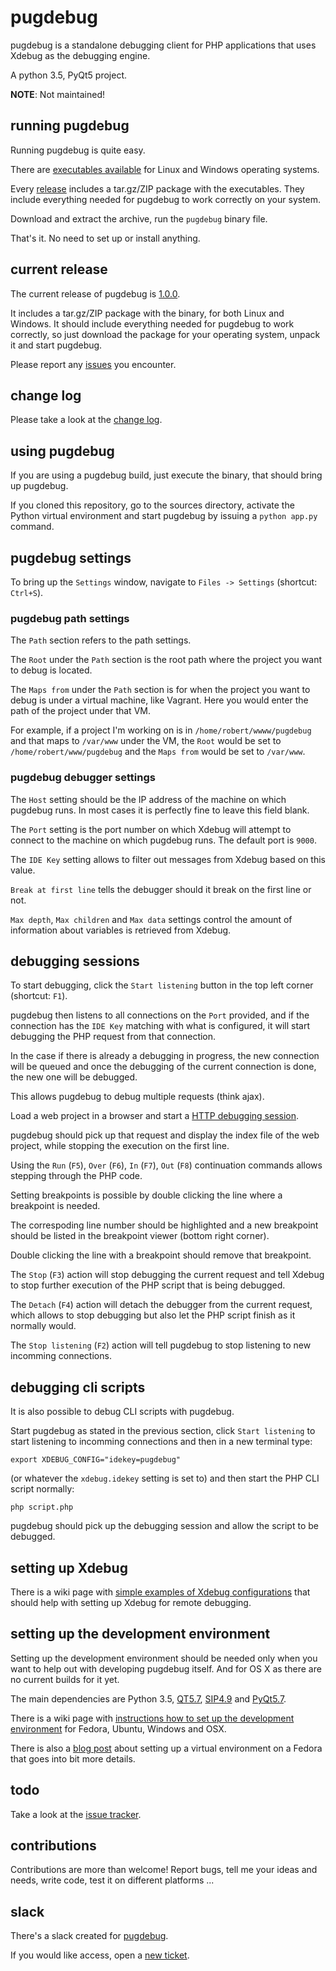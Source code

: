 # pugdebug

pugdebug is a standalone debugging client for PHP applications that uses Xdebug as the debugging engine.

A python 3.5, PyQt5 project.

**NOTE**: Not maintained!

## running pugdebug

Running pugdebug is quite easy.

There are [executables available](https://github.com/robertbasic/pugdebug/releases/tag/v1.0.0) for Linux and Windows
operating systems.

Every [release](https://github.com/robertbasic/pugdebug/releases) includes a tar.gz/ZIP package with the
executables. They include everything needed for pugdebug to work correctly on your system.

Download and extract the archive, run the `pugdebug` binary file.

That's it. No need to set up or install anything.

## current release

The current release of pugdebug is [1.0.0](https://github.com/robertbasic/pugdebug/releases/tag/v1.0.0).

It includes a tar.gz/ZIP package with the binary, for both Linux and Windows. It should include everything
needed for pugdebug to work correctly, so just download the package for your operating system,
unpack it and start pugdebug.

Please report any [issues](https://github.com/robertbasic/pugdebug/issues) you encounter.

## change log

Please take a look at the [change log](./CHANGELOG.md).

## using pugdebug

If you are using a pugdebug build, just execute the binary, that should bring up
pugdebug.

If you cloned this repository, go to the sources directory, activate the Python
virtual environment and start pugdebug by issuing a `python app.py` command.

## pugdebug settings

To bring up the `Settings` window, navigate to `Files -> Settings` (shortcut: `Ctrl+S`).

### pugdebug path settings

The `Path` section refers to the path settings.

The `Root` under the `Path` section is the root path where the project you want to debug is
located.

The `Maps from` under the `Path` section is for when the project you want to debug is under
a virtual machine, like Vagrant. Here you would enter the path of the project under that VM.

For example, if a project I'm working on is in `/home/robert/wwww/pugdebug` and that maps to
`/var/www` under the VM, the `Root` would be set to `/home/robert/www/pugdebug` and the
`Maps from` would be set to `/var/www`.

### pugdebug debugger settings

The `Host` setting should be the IP address of the machine on which pugdebug runs. In most cases
it is perfectly fine to leave this field blank.

The `Port` setting is the port number on which Xdebug will attempt to connect to the machine on
which pugdebug runs. The default port is `9000`.

The `IDE Key` setting allows to filter out messages from Xdebug based on this value.

`Break at first line` tells the debugger should it break on the first line or not.

`Max depth`, `Max children` and `Max data` settings control the amount of information
about variables is retrieved from Xdebug.

## debugging sessions

To start debugging, click the `Start listening` button in the top left corner (shortcut: `F1`).

pugdebug then listens to all connections on the `Port` provided, and if the connection has
the `IDE Key` matching with what is configured, it will start debugging the PHP request from
that connection.

In the case if there is already a debugging in progress, the new connection will be queued
and once the debugging of the current connection is done, the new one will be debugged.

This allows pugdebug to debug multiple requests (think ajax).

Load a web project in a browser and start a
[HTTP debugging session](http://xdebug.org/docs/remote#browser_session).

pugdebug should pick up that request and display the index file of the web
project, while stopping the execution on the first line.

Using the `Run` (`F5`), `Over` (`F6`), `In` (`F7`), `Out` (`F8`) continuation commands allows
stepping through the PHP code.

Setting breakpoints is possible by double clicking the line where a breakpoint
is needed.

The correspoding line number should be highlighted and a new breakpoint should
be listed in the breakpoint viewer (bottom right corner).

Double clicking the line with a breakpoint should remove that breakpoint.

The `Stop` (`F3`) action will stop debugging the current request and tell Xdebug to
stop further execution of the PHP script that is being debugged.

The `Detach` (`F4`) action will detach the debugger from the current request, which
allows to stop debugging but also let the PHP script finish as it normally would.

The `Stop listening` (`F2`) action will tell pugdebug to stop listening
to new incomming connections.

## debugging cli scripts

It is also possible to debug CLI scripts with pugdebug.

Start pugdebug as stated in the previous section, click `Start listening` to
start listening to incomming connections and then in a new terminal type:

```
export XDEBUG_CONFIG="idekey=pugdebug"
```

(or whatever the `xdebug.idekey` setting is set to) and then start
the PHP CLI script normally:

```
php script.php
```

pugdebug should pick up the debugging session and allow the script to be debugged.

## setting up Xdebug

There is a wiki page with [simple examples of Xdebug configurations](https://github.com/robertbasic/pugdebug/wiki/Setting-up-Xdebug)
that should help with setting up Xdebug for remote debugging.

## setting up the development environment

Setting up the development environment should be needed only when you want to help out with
developing pugdebug itself. And for OS X as there are no current builds for it yet.

The main dependencies are Python 3.5,
[QT5.7](http://doc.qt.io/qt-5/gettingstarted.html),
[SIP4.9](http://www.riverbankcomputing.com/software/sip/download)
and [PyQt5.7](http://www.riverbankcomputing.com/software/pyqt/download5).

There is a wiki page with
[instructions how to set up the development environment](https://github.com/robertbasic/pugdebug/wiki/Install-pugdebug)
for Fedora, Ubuntu, Windows and OSX.

There is also a [blog post](http://robertbasic.com/blog/install-pyqt5-in-python-3-virtual-environment)
about setting up a virtual environment on a Fedora that goes into bit more details.


## todo

Take a look at the [issue tracker](https://github.com/robertbasic/pugdebug/issues).

## contributions

Contributions are more than welcome! Report bugs, tell me your ideas and needs,
write code, test it on different platforms ...

## slack

There's a slack created for [pugdebug](https://pugdebug.slack.com/).

If you would like access, open a [new ticket](https://github.com/robertbasic/pugdebug/issues).
